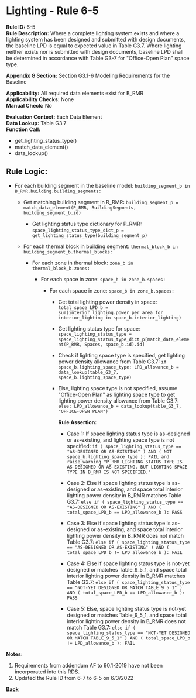 
# Lighting - Rule 6-5

**Rule ID:** 6-5  
**Rule Description:** Where a complete lighting system exists and where a lighting system has been designed and submitted with design documents, the baseline LPD is equal to expected value in Table G3.7. Where lighting neither exists nor is submitted with design documents, baseline LPD shall be determined in accordance with Table G3-7 for "Office-Open Plan" space type.

**Appendix G Section:** Section G3.1-6 Modeling Requirements for the Baseline

**Applicability:** All required data elements exist for B_RMR  
**Applicability Checks:** None  
**Manual Check:** No

**Evaluation Context:** Each Data Element  
**Data Lookup:** Table G3.7  
**Function Call:**  

  - get_lighting_status_type()
  - match_data_element()
  - data_lookup()


## Rule Logic: 

- For each building segment in the baseline model: `building_segment_b in B_RMR.building.building_segments:`  

  - Get matching building segment in R_RMR: `building_segment_p = match_data_element(P_RMR, BuildingSegments, building_segment_b.id)`

    - Get lighting status type dictionary for P_RMR: `space_lighting_status_type_dict_p = get_lighting_status_type(building_segment_p)`  
  
  - For each thermal block in building segment: `thermal_block_b in building_segment_b.thermal_blocks:`  
  
    - For each zone in thermal block: `zone_b in thermal_block_b.zones:`  

      - For each space in zone: `space_b in zone_b.spaces:`  

        - For each space in zone: `space_b in zone_b.spaces:`  

          - Get total lighting power density in space: `total_space_LPD_b = sum(interior_lighting.power_per_area for interior_lighting in space_b.interior_lighting)`

          - Get lighting status type for space: `space_lighting_status_type = space_lighting_status_type_dict_p[match_data_element(P_RMR, Spaces, space_b.id).id]`

          - Check if lighting space type is specified, get lighting power density allowance from Table G3.7: `if space_b.lighting_space_type: LPD_allowance_b = data_lookup(table_G3_7, space_b.lighting_space_type)`

          - Else, lighting space type is not specified, assume "Office-Open Plan" as lighting space type to get lighting power density allowance from Table G3.7: `else: LPD_allowance_b = data_lookup(table_G3_7, "OFFICE-OPEN PLAN")`

            **Rule Assertion:**

            - Case 1: If space lighting status type is as-designed or as-existing, and lighting space type is not specified: `if ( space_lighting_status_type == "AS-DESIGNED OR AS-EXISTING" ) AND ( NOT space_b.lighting_space_type ): FAIL and raise_warning "P_RMR LIGHTING STATUS TYPE IS AS-DESIGNED OR AS-EXISTING. BUT LIGHTING SPACE TYPE IN B_RMR IS NOT SPECIFIED."`

            - Case 2: Else if space lighting status type is as-designed or as-existing, and space total interior lighting power density in B_RMR matches Table G3.7: `else if ( space_lighting_status_type == "AS-DESIGNED OR AS-EXISTING" ) AND ( total_space_LPD_b == LPD_allowance_b ): PASS`  

            - Case 3: Else if space lighting status type is as-designed or as-existing, and space total interior lighting power density in B_RMR does not match Table G3.7: `else if ( space_lighting_status_type == "AS-DESIGNED OR AS-EXISTING" ) AND ( total_space_LPD_b != LPD_allowance_b ): FAIL`

            - Case 4: Else if space lighting status type is not-yet designed or matches Table_9_5_1, and space total interior lighting power density in B_RMR matches Table G3.7: `else if ( space_lighting_status_type == "NOT-YET DESIGNED OR MATCH TABLE_9_5_1" ) AND ( total_space_LPD_b == LPD_allowance_b ): PASS`

            - Case 5: Else, space lighting status type is not-yet designed or matches Table_9_5_1, and space total interior lighting power density in B_RMR does not match Table G3.7: `else if ( space_lighting_status_type == "NOT-YET DESIGNED OR MATCH TABLE_9_5_1" ) AND ( total_space_LPD_b != LPD_allowance_b ): FAIL`

**Notes:**
  1. Requirements from addendum AF to 90.1-2019 have not been incorporated into this RDS.
  2. Updated the Rule ID from 6-7 to 6-5 on 6/3/2022

**[Back](../_toc.md)**
